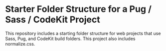 # Starter Folder Structure for a Pug / Sass / CodeKit Project
This repository includes a starting folder structure for web projects that use Sass, Pug, and CodeKit build folders. This project also includes normalize.css.
